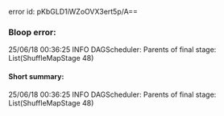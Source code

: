 error id: pKbGLD1iWZoOVX3ert5p/A==
### Bloop error:

25/06/18 00:36:25 INFO DAGScheduler: Parents of final stage: List(ShuffleMapStage 48)
#### Short summary: 

25/06/18 00:36:25 INFO DAGScheduler: Parents of final stage: List(ShuffleMapStage 48)